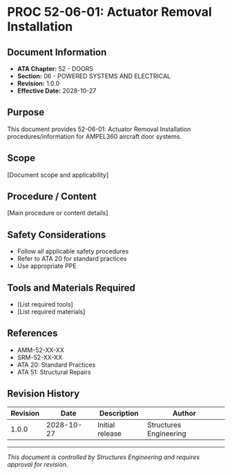 # PROC 52-06-01: Actuator Removal Installation

## Document Information

- **ATA Chapter:** 52 - DOORS
- **Section:** 06 - POWERED SYSTEMS AND ELECTRICAL
- **Revision:** 1.0.0
- **Effective Date:** 2028-10-27

## Purpose

This document provides 52-06-01: Actuator Removal Installation procedures/information for AMPEL360 aircraft door systems.

## Scope

[Document scope and applicability]

## Procedure / Content

[Main procedure or content details]

## Safety Considerations

- Follow all applicable safety procedures
- Refer to ATA 20 for standard practices
- Use appropriate PPE

## Tools and Materials Required

- [List required tools]
- [List required materials]

## References

- AMM-52-XX-XX
- SRM-52-XX-XX
- ATA 20: Standard Practices
- ATA 51: Structural Repairs

## Revision History

| Revision | Date       | Description    | Author                 |
|----------|------------|----------------|------------------------|
| 1.0.0    | 2028-10-27 | Initial release| Structures Engineering |

---

*This document is controlled by Structures Engineering and requires approval for revision.*
